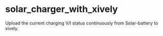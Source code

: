 solar_charger_with_xively
=========================

Upload the current charging V/I status continuously from Solar-battery to xively.
